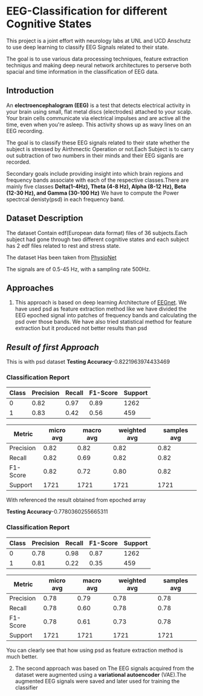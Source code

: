 # **EEG-Classification for different Cognitive States** 

This project is a joint effort with neurology labs at UNL and UCD Anschutz to use deep learning to classify EEG Signals related to their state.

The goal is to use various data processing techniques, feature extraction techniqus and making deep neural network architectures to perserve both spacial and time information in the classification of EEG data.

## **Introduction**

An **electroencephalogram (EEG)** is a test that detects electrical activity in your brain using small, flat metal discs (electrodes) attached to your scalp. Your brain cells communicate via electrical impulses and are active all the time, even when you're asleep. This activity shows up as wavy lines on an EEG recording.

The goal is to classify these EEG signals related to their state whether the subject is stressed by Airthmectic Operation or not.Each Subject is to carry out subtraction of two numbers in their minds and their EEG siganls are recorded.

Secondary goals include providing insight into which brain regions and frequency bands associate with each of the respective classes.There are mainly five classes **Delta(1-4Hz), Theta (4-8 Hz), Alpha (8-12 Hz), Beta (12-30 Hz), and Gamma (30-100
Hz)** We have to compute the Power spectrcal denisty(psd) in each frequency band.

## **Dataset Description**

The dataset Contain edf(European data format) files of 36 subjects.Each subject had gone through two different cognitive states and each subject has 2 edf files related to rest and stress state.

The dataset Has been taken from [PhysioNet]( https://physionet.org/physiobank/database/eegmat/)

The signals are of 0.5-45 Hz, with a sampling rate 500Hz.

## **Approaches**

1. This approach is based on deep learning Architecture of [EEGnet](https://github.com/FReakYdiVi/EEG-Classification/blob/main/EEGModels.py). We have used psd as feature extraction method like we have divided the EEG epoched signal into patches of frequency bands and calculating the psd over those bands. We have also tried statistical method for feature extraction but it produced not better results than psd

  ## *Result of first Approach* 
   This is with psd dataset 
  **Testing Accuracy**-0.8221963974433469
  ### Classification Report

| Class | Precision | Recall | F1-Score | Support |
|-------|-----------|--------|----------|---------|
| 0     | 0.82      | 0.97   | 0.89     | 1262    |
| 1     | 0.83      | 0.42   | 0.56     | 459     |

| Metric       | micro avg | macro avg | weighted avg | samples avg |
|--------------|-----------|-----------|--------------|-------------|
| Precision    | 0.82      | 0.82      | 0.82         | 0.82        |
| Recall       | 0.82      | 0.69      | 0.82         | 0.82        |
| F1-Score     | 0.82      | 0.72      | 0.80         | 0.82        |
| Support      | 1721      | 1721      | 1721         | 1721        |
   
   With referenced the result obtained from epoched array

   **Testing Accuracy**-0.7780360255665311

   ### **Classification Report**

| Class | Precision | Recall | F1-Score | Support |
|-------|-----------|--------|----------|---------|
| 0     | 0.78      | 0.98   | 0.87     | 1262    |
| 1     | 0.81      | 0.22   | 0.35     | 459     |

| Metric       | micro avg | macro avg | weighted avg | samples avg |
|--------------|-----------|-----------|--------------|-------------|
| Precision    | 0.78      | 0.79      | 0.78         | 0.78        |
| Recall       | 0.78      | 0.60      | 0.78         | 0.78        |
| F1-Score     | 0.78      | 0.61      | 0.73         | 0.78        |
| Support      | 1721      | 1721      | 1721         | 1721        |

You can clearly see that how using psd as feature extraction method is much better.

2. The second approach was based on The EEG signals acquired from the dataset were augmented using a **variational autoencoder** (VAE).The augmented EEG signals were saved and later used for training the classifier







